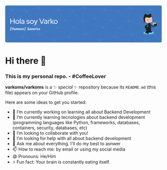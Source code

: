 ![Header](./github-header-image.png)

# Hi there 👋
### This is my personal repo. - #CoffeeLover

**varkoms/varkoms** is a ✨ _special_ ✨ repository because its `README.md` (this file) appears on your GitHub profile.

Here are some ideas to get you started:

- 🔭 I’m currently working on learning all about Backend Development
- 🌱 I’m currently learning tecnologies about backend development (programming languages like Python, frameworks, databases, containers, security, databases, etc)
- 👯 I’m looking to collaborate with you!
- 🤔 I’m looking for help with all about backend development
- 💬 Ask me about everything. I'll do my best to asnwer
- 📫 How to reach me: by email or using my social media
- 😄 Pronouns: He/Him
- ⚡ Fun fact: Your brain is constantly eating itself.
